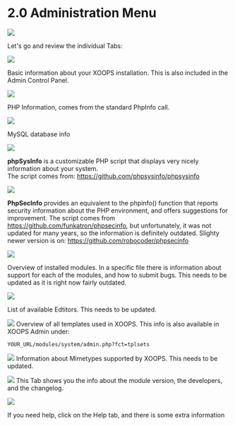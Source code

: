 # 2.0 Administration Menu

![](../assets/image001.png)

Let's go and review the individual Tabs:

![](../assets/image003.png)

Basic information about your XOOPS installation. This is also included in the Admin Control Panel.

![](../assets/image004.png)

PHP Information, comes from the standard PhpInfo call.

![](../assets/image005.png)

MySQL database info

![](../assets/image006.png)

**phpSysInfo** is a customizable PHP script that displays very nicely information about your system.  
The script comes from: https://github.com/phpsysinfo/phpsysinfo

![](../assets/image007.png)

**PhpSecInfo** provides an equivalent to the phpinfo() function that reports security information about the PHP environment, and offers suggestions for improvement.
The script comes from https://github.com/funkatron/phpsecinfo, but unfortunately, it was not updated for many years, so the information is definitely outdated. 
Slighty newer version is on: https://github.com/robocoder/phpsecinfo

![](../assets/image008.png)

Overview of installed modules. In a specific file there is information about support for each of the modules, and how to submit bugs. This needs to be updated as it is right now fairly outdated. 

![](../assets/image009.png)

List of available Edtitors. This needs to be updated.

![](../assets/image010.png)
Overview of all templates used in XOOPS. This info is also available in XOOPS Admin under:
```
YOUR_URL/modules/system/admin.php?fct=tplsets
```

![](../assets/image011.png)
Information about Mimetypes supported by XOOPS. This needs to be updated.

![](../assets/image012.png)
This Tab shows you the info about the module version, the developers, and the changelog. 

![](../assets/image013.png)

If you need help, click on the Help tab, and there is some extra information